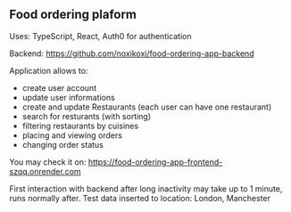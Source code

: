 ## Food ordering plaform

Uses: TypeScript, React, Auth0 for authentication

Backend: https://github.com/noxikoxi/food-ordering-app-backend

Application allows to:
- create user account
- update user informations
- create and update Restaurants (each user can have one restaurant)
- search for resturants (with sorting)
- filtering restaurants by cuisines
- placing and viewing orders
- changing order status

You may check it on: https://food-ordering-app-frontend-szqq.onrender.com

First interaction with backend after long inactivity may take up to 1 minute, runs normally after.
Test data inserted to location: London, Manchester

